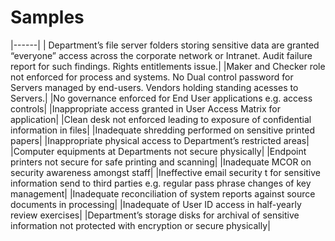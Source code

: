 # Samples
|------|
| Department’s file server folders storing sensitive data are granted “everyone” access across the corporate network or Intranet. Audit failure report for such findings. Rights entitlements issue.| 
|Maker and Checker role not enforced for process and systems. No Dual control password for Servers managed by end-users. Vendors holding standing acesses to Servers.|
|No governance enforced for End User applications e.g. access controls|
|Inappropriate access granted in User Access Matrix for application|
|Clean desk not enforced leading to exposure of confidential information in files|
|Inadequate shredding performed on sensitive printed papers|
|Inappropriate physical access to Department’s restricted areas|
|Computer equipments at Departments not secure physically|
|Endpoint printers not secure for safe printing and scanning|
|Inadequate MCOR on security awareness amongst staff|
|Ineffective email security t for sensitive information send to third parties e.g. regular pass phrase changes of key management|
|Inadequate reconciliation of system reports against source documents in processing|
|Inadequate of User ID access in half-yearly review exercises|
|Department’s storage disks for archival of sensitive information not protected with encryption or secure physically|

